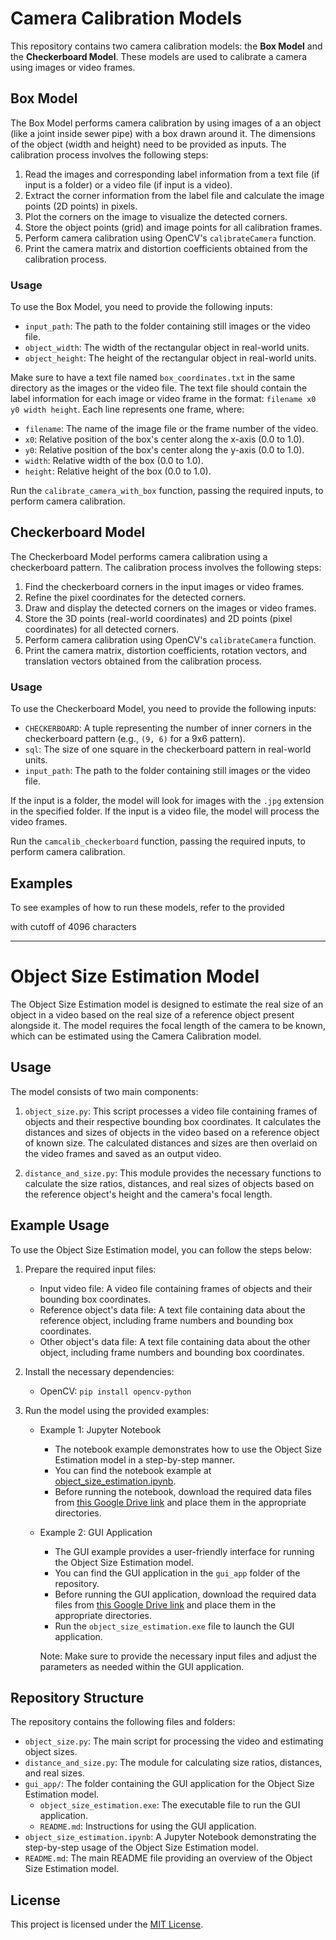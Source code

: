 # Camera Calibration Models

This repository contains two camera calibration models: the **Box Model** and the **Checkerboard Model**. These models are used to calibrate a camera using images or video frames.

## Box Model

The Box Model performs camera calibration by using images of a an object (like a joint inside sewer pipe) with a box drawn around it. The dimensions of the object (width and height) need to be provided as inputs. The calibration process involves the following steps:

1. Read the images and corresponding label information from a text file (if input is a folder) or a video file (if input is a video).
2. Extract the corner information from the label file and calculate the image points (2D points) in pixels.
3. Plot the corners on the image to visualize the detected corners.
4. Store the object points (grid) and image points for all calibration frames.
5. Perform camera calibration using OpenCV's `calibrateCamera` function.
6. Print the camera matrix and distortion coefficients obtained from the calibration process.

### Usage

To use the Box Model, you need to provide the following inputs:

- `input_path`: The path to the folder containing still images or the video file.
- `object_width`: The width of the rectangular object in real-world units.
- `object_height`: The height of the rectangular object in real-world units.

Make sure to have a text file named `box_coordinates.txt` in the same directory as the images or the video file. The text file should contain the label information for each image or video frame in the format: `filename x0 y0 width height`. Each line represents one frame, where:
- `filename`: The name of the image file or the frame number of the video.
- `x0`: Relative position of the box's center along the x-axis (0.0 to 1.0).
- `y0`: Relative position of the box's center along the y-axis (0.0 to 1.0).
- `width`: Relative width of the box (0.0 to 1.0).
- `height`: Relative height of the box (0.0 to 1.0).

Run the `calibrate_camera_with_box` function, passing the required inputs, to perform camera calibration.

## Checkerboard Model

The Checkerboard Model performs camera calibration using a checkerboard pattern. The calibration process involves the following steps:

1. Find the checkerboard corners in the input images or video frames.
2. Refine the pixel coordinates for the detected corners.
3. Draw and display the detected corners on the images or video frames.
4. Store the 3D points (real-world coordinates) and 2D points (pixel coordinates) for all detected corners.
5. Perform camera calibration using OpenCV's `calibrateCamera` function.
6. Print the camera matrix, distortion coefficients, rotation vectors, and translation vectors obtained from the calibration process.

### Usage

To use the Checkerboard Model, you need to provide the following inputs:

- `CHECKERBOARD`: A tuple representing the number of inner corners in the checkerboard pattern (e.g., `(9, 6)` for a 9x6 pattern).
- `sql`: The size of one square in the checkerboard pattern in real-world units.
- `input_path`: The path to the folder containing still images or the video file.

If the input is a folder, the model will look for images with the `.jpg` extension in the specified folder. If the input is a video file, the model will process the video frames.

Run the `camcalib_checkerboard` function, passing the required inputs, to perform camera calibration.

## Examples

To see examples of how to run these models, refer to the provided

 with cutoff of 4096 characters
 
 

--------------------------------------------
# Object Size Estimation Model

The Object Size Estimation model is designed to estimate the real size of an object in a video based on the real size of a reference object present alongside it. The model requires the focal length of the camera to be known, which can be estimated using the Camera Calibration model.

## Usage

The model consists of two main components:

1. `object_size.py`: This script processes a video file containing frames of objects and their respective bounding box coordinates. It calculates the distances and sizes of objects in the video based on a reference object of known size. The calculated distances and sizes are then overlaid on the video frames and saved as an output video.

2. `distance_and_size.py`: This module provides the necessary functions to calculate the size ratios, distances, and real sizes of objects based on the reference object's height and the camera's focal length.

## Example Usage

To use the Object Size Estimation model, you can follow the steps below:

1. Prepare the required input files:
   - Input video file: A video file containing frames of objects and their bounding box coordinates.
   - Reference object's data file: A text file containing data about the reference object, including frame numbers and bounding box coordinates.
   - Other object's data file: A text file containing data about the other object, including frame numbers and bounding box coordinates.

2. Install the necessary dependencies:
   - OpenCV: `pip install opencv-python`

3. Run the model using the provided examples:
   - Example 1: Jupyter Notebook
     - The notebook example demonstrates how to use the Object Size Estimation model in a step-by-step manner.
     - You can find the notebook example at [object_size_estimation.ipynb](https://github.com/ehsankazemi47/sewer_defects/tree/documentation/coudlabs/examples/object_size_estimation_examples/object_size_estimation.ipynb).
     - Before running the notebook, download the required data files from [this Google Drive link](https://drive.google.com/drive/u/1/folders/13TPH52FVjIPhvE-GOP4AAmp0haUrH8_z) and place them in the appropriate directories.

   - Example 2: GUI Application
     - The GUI example provides a user-friendly interface for running the Object Size Estimation model.
     - You can find the GUI application in the `gui_app` folder of the repository.
     - Before running the GUI application, download the required data files from [this Google Drive link](https://drive.google.com/drive/u/1/folders/13TPH52FVjIPhvE-GOP4AAmp0haUrH8_z) and place them in the appropriate directories.
     - Run the `object_size_estimation.exe` file to launch the GUI application.

     Note: Make sure to provide the necessary input files and adjust the parameters as needed within the GUI application.

## Repository Structure

The repository contains the following files and folders:

- `object_size.py`: The main script for processing the video and estimating object sizes.
- `distance_and_size.py`: The module for calculating size ratios, distances, and real sizes.
- `gui_app/`: The folder containing the GUI application for the Object Size Estimation model.
  - `object_size_estimation.exe`: The executable file to run the GUI application.
  - `README.md`: Instructions for using the GUI application.
- `object_size_estimation.ipynb`: A Jupyter Notebook demonstrating the step-by-step usage of the Object Size Estimation model.
- `README.md`: The main README file providing an overview of the Object Size Estimation model.

## License

This project is licensed under the [MIT License](LICENSE).